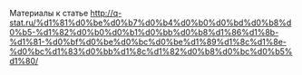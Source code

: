Материалы к статье http://q-stat.ru/%d1%81%d0%be%d0%b7%d0%b4%d0%b0%d0%bd%d0%b8%d0%b5-%d1%82%d0%b0%d0%b1%d0%bb%d0%b8%d1%86%d1%8b-%d1%81-%d0%bf%d0%be%d0%bc%d0%be%d1%89%d1%8c%d1%8e-%d0%bc%d1%83%d0%bb%d1%8c%d1%82%d0%b8%d0%bc%d0%b5%d1%80/
